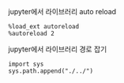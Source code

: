 


jupyter에서 라이브러리 auto reload

```
%load_ext autoreload
%autoreload 2
```

jupyter에서 라이브러리 경로 잡기

```
import sys
sys.path.append("./../")
```